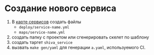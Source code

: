 # Создание нового сервиса

1) В [карте сервисов](https://a.yandex-team.ru/arc_vcs/classifieds/services) создать файлы
   - `deploy/service-name.yml`
   - `maps/service-name.yml`
2) создать папку с проектом или сгенерировать скелет по шаблону
3) создать таргет `shiva_service`
4) вызвать `make gen/yaml` для генерации `a.yaml`, используемого CI.
